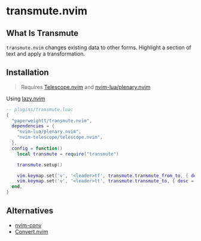 # transmute.nvim

## What Is Transmute

`transmute.nvim` changes existing data to other forms.
Highlight a section of text and apply a transformation.

## Installation

> Requires [Telescope.nvim](https://github.com/nvim-telescope/telescope.nvim/tree/master) and [nvim-lua/plenary.nvim](https://github.com/nvim-lua/plenary.nvim)

Using [lazy.nvim](https://github.com/folke/lazy.nvim)

```lua
-- plugins/transmute.lua:
{
  "paperweightt/transmute.nvim",
  dependencies = {
    "nvim-lua/plenary.nvim",
    "nvim-telescope/telescope.nvim",
  },
  config = function()
    local transmute = require("transmute")

    transmute.setup()

    vim.keymap.set('v', '<leader>tf', transmute.transmute_from_to, { desc = '[T]ransmute [F]rom to' })
    vim.keymap.set('v', '<leader>tt', transmute.transmute_to, { desc = '[T]ransmute [T]o' })
  end,
}
```

## Alternatives

- [nvim-conv](https://github.com/simonefranza/nvim-conv)
- [Convert.nvim](https://github.com/simonefranza/nvim-conv)
